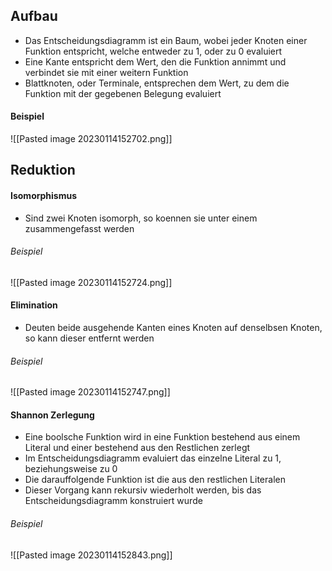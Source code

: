 ## Aufbau
- Das Entscheidungsdiagramm ist ein Baum, wobei jeder Knoten einer Funktion entspricht, welche entweder zu 1, oder zu 0 evaluiert
- Eine Kante entspricht dem Wert, den die Funktion annimmt und verbindet sie mit einer weitern Funktion
- Blattknoten, oder Terminale, entsprechen dem Wert, zu dem die Funktion mit der gegebenen Belegung evaluiert
#### Beispiel
![[Pasted image 20230114152702.png]]
## Reduktion
#### Isomorphismus
- Sind zwei Knoten isomorph, so koennen sie unter einem zusammengefasst werden
###### Beispiel
![[Pasted image 20230114152724.png]]
#### Elimination
- Deuten beide ausgehende Kanten eines Knoten auf denselbsen Knoten, so kann dieser entfernt werden
###### Beispiel
![[Pasted image 20230114152747.png]]
#### Shannon Zerlegung
- Eine boolsche Funktion wird in eine Funktion bestehend aus einem Literal und einer bestehend aus den Restlichen zerlegt
- Im Entscheidungsdiagramm evaluiert das einzelne Literal zu 1, beziehungsweise zu 0
- Die darauffolgende Funktion ist die aus den restlichen Literalen
- Dieser Vorgang kann rekursiv wiederholt werden, bis das Entscheidungsdiagramm konstruiert wurde
###### Beispiel
![[Pasted image 20230114152843.png]]